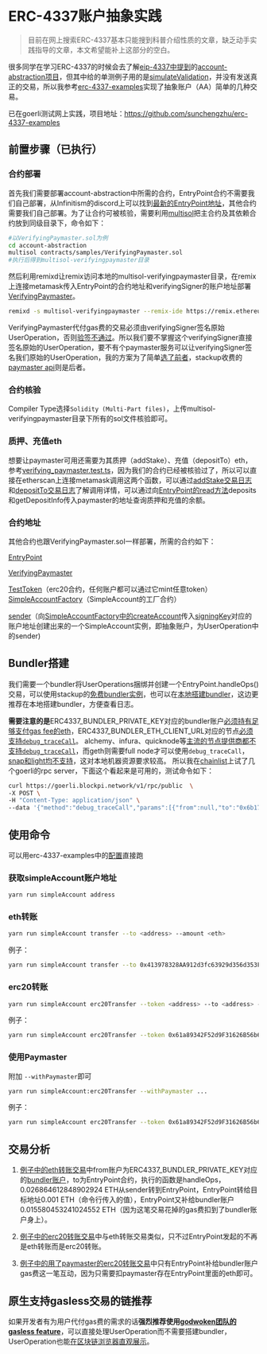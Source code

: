 # ERC-4337账户抽象实践

> 目前在网上搜索ERC-4337基本只能搜到科普介绍性质的文章，缺乏动手实践指导的文章，本文希望能补上这部分的空白。

很多同学在学习ERC-4337的时候会去了解[eip-4337中提到](https://github.com/ethereum/EIPs/blob/master/EIPS/eip-4337.md?plain=1#L913-L915)的[account-abstraction项目](https://github.com/eth-infinitism/account-abstraction)，但其中给的单测例子用的是[simulateValidation](https://discord.com/channels/892780451570270219/892780453940056066/1045219792174465104)，并没有发送真正的交易，所以我参考[erc-4337-examples](https://github.com/stackup-wallet/erc-4337-examples)实现了抽象账户（AA）简单的几种交易。

已在goerli测试网上实践，项目地址：https://github.com/sunchengzhu/erc-4337-examples

## 前置步骤（已执行）

### 合约部署

首先我们需要部署account-abstraction中所需的合约，EntryPoint合约不需要我们自己部署，从Infinitism的discord上可以找到[最新的EntryPoint地址](https://discord.com/channels/892780451570270219/892780453940056066/1061786895161491456)，其他合约需要我们自己部署。为了让合约可被核验，需要利用[multisol](https://github.com/paulrberg/multisol)把主合约及其依赖合约放到同级目录下，命令如下：

```bash
#以VerifyingPaymaster.sol为例
cd account-abstraction
multisol contracts/samples/VerifyingPaymaster.sol
#执行后得到multisol-verifyingpaymaster目录
```

然后利用remixd让remix访问本地的multisol-verifyingpaymaster目录，在remix上连接metamask传入EntryPoint的合约地址和verifyingSigner的账户地址部署[VerifyingPaymaster](https://github.com/eth-infinitism/account-abstraction/blob/develop/contracts/samples/VerifyingPaymaster.sol)。

```bash
remixd -s multisol-verifyingpaymaster --remix-ide https://remix.ethereum.org
```

VerifyingPaymaster代付gas费的交易必须由verifyingSigner签名原始UserOperation，否则[验签不通过](https://github.com/eth-infinitism/account-abstraction/blob/f3b5f795515ad8a7a7bf447575d6554854b820da/contracts/samples/VerifyingPaymaster.sol#L90-L93)。所以我们要不掌握这个verifyingSigner直接签名原始的UserOperation，要不有个paymaster服务可以让verifyingSigner签名我们原始的UserOperation，我的方案为了简单[选了前者](https://github.com/sunchengzhu/erc-4337-examples/blob/54d50747ad4bde887652160be5f479564210e2d5/src/getMyPaymaster.ts#L53)，stackup收费的[paymaster api](https://docs.stackup.sh/docs/api/paymaster/introduction#stackup-paymaster-api)则是后者。

### 合约核验

Compiler Type选择`Solidity (Multi-Part files)`，上传multisol-verifyingpaymaster目录下所有的sol文件核验即可。

### 质押、充值eth

想要让paymaster可用还需要为其质押（addStake）、充值（depositTo）eth，参考[verifying_paymaster.test.ts](https://github.com/eth-infinitism/account-abstraction/blob/develop/test/verifying_paymaster.test.ts)，因为我们的合约已经被核验过了，所以可以直接在etherscan上连接metamask调用这两个函数，可以通过[addStake交易日志](https://goerli.etherscan.io/tx/0x2a24872030e552acd97f6873e73ad22181edb889e4c86083c63cad362c442e6d#eventlog)和[depositTo交易日志](https://goerli.etherscan.io/tx/0x35cad8d13b2edcc12a7a907e5532a3ec89e6b66710f9eb4ba104ac7ef5522d1e#eventlog)了解调用详情，可以通过向[EntryPoint的read方法](https://goerli.etherscan.io/address/0x0F46c65C17AA6b4102046935F33301f0510B163A#readContract)deposits和getDepositInfo传入paymaster的地址查询质押和充值的余额。

### 合约地址

其他合约也跟VerifyingPaymaster.sol一样部署，所需的合约如下：

[EntryPoint](https://goerli.etherscan.io/address/0x0F46c65C17AA6b4102046935F33301f0510B163A)

[VerifyingPaymaster](https://goerli.etherscan.io/address/0xE0165B20422B0dC3802085D34013bA0E2a83f640)

[TestToken](https://goerli.etherscan.io/token/0x61a89342f52d9f31626b56b64a83579e5c368f4c)（erc20合约，任何账户都可以通过它mint任意token）
[SimpleAccountFactory](https://goerli.etherscan.io/address/0xd9743aBf3031BD1B0b9B64a53307468677b4051B)（SimpleAccount的工厂合约）

[sender](https://goerli.etherscan.io/address/0x4Ed6e8753EE82D10952f4D720b30E8d2BCA09565)（向[SimpleAccountFactory中的createAccount](https://goerli.etherscan.io/address/0xd9743aBf3031BD1B0b9B64a53307468677b4051B#writeContract)传入[signingKey](https://github.com/sunchengzhu/erc-4337-examples/blob/54d50747ad4bde887652160be5f479564210e2d5/config.json#L4)对应的账户地址创建出来的一个SimpleAccount实例，即抽象账户，为UserOperation中的sender)

## Bundler搭建

我们需要一个bundler将UserOperations捆绑并创建一个EntryPoint.handleOps() 交易，可以使用stackup的[免费bundler实例](https://docs.stackup.sh/docs/guides/quickstart#3-initialize-your-configuration)，也可以在[本地搭建bundler](https://github.com/stackup-wallet/stackup-bundler)，这边更推荐在本地搭建bundler，方便查看日志。

**需要注意的是**ERC4337_BUNDLER_PRIVATE_KEY对应的bundler账户[必须持有足够支付gas fee的eth](https://discord.com/channels/874596133148696576/942772249662996520/1049685662305091584)，ERC4337_BUNDLER_ETH_CLIENT_URL对应的节点[必须支持`debug_traceCall`](https://github.com/eth-infinitism/bundler/blob/6b23f7d7cf92eef97f715a23ea30a5ba8773dab5/README.md?plain=1#L12)。
alchemy、infura、quicknode等[主流的节点提供商都不支持`debug_traceCall`](https://discord.com/channels/874596133148696576/942772249662996520/1066236623949418657)，而geth则需要full node才可以使用`debug_traceCall`，[snap和light均不支持](https://miaoguoge.xyz/geth-snap-rpc/)，这对本地机器资源要求较高。 所以我在[chainlist](https://chainlist.org/chain/5)上试了几个goerli的rpc server，下面这个看起来是可用的，测试命令如下：

```bash
curl https://goerli.blockpi.network/v1/rpc/public  \
-X POST \
-H "Content-Type: application/json" \
--data '{"method":"debug_traceCall","params":[{"from":null,"to":"0x6b175474e89094c44da98b954eedeac495271d0f","data":"0x70a082310000000000000000000000006E0d01A76C3Cf4288372a29124A26D4353EE51BE"}, "latest"],"id":1,"jsonrpc":"2.0"}'
```

## 使用命令

可以用erc-4337-examples中的[配置](https://github.com/sunchengzhu/erc-4337-examples/blob/main/config.json)直接跑

### 获取simpleAccount账户地址

```bash
yarn run simpleAccount address
```

### eth转账

```bash
yarn run simpleAccount transfer --to <address> --amount <eth>
```
例子：
```bash
yarn run simpleAccount transfer --to 0x413978328AA912d3fc63929d356d353F6e854Ee1 --amount 0.001
```

### erc20转账
```bash
yarn run simpleAccount erc20Transfer --token <address> --to <address> --amount <decimal>
```
例子：
```bash
yarn run simpleAccount erc20Transfer --token 0x61a89342F52d9F31626B56b64A83579E5c368f4c --to 0x413978328AA912d3fc63929d356d353F6e854Ee1 --amount 0.1
```
### 使用Paymaster

附加 `--withPaymaster`即可

```bash
yarn run simpleAccount:erc20Transfer --withPaymaster ...
```
例子：
```bash
yarn run simpleAccount erc20Transfer --token 0x61a89342F52d9F31626B56b64A83579E5c368f4c --to 0x413978328AA912d3fc63929d356d353F6e854Ee1 --amount 0.1 --withPaymaster
```

## 交易分析

1. [例子中的eth转账交易](https://goerli.etherscan.io/tx/0xc01b3537400468763f01e32357c6792f55366643cb099db94e731a872e3cfe2a)中from账户为ERC4337_BUNDLER_PRIVATE_KEY对应的[bundler账户](https://goerli.etherscan.io/address/0xf6286e20f6bdc4bdcff7cb5a8a397bda017fcb84)，to为EntryPoint合约，执行的函数是handleOps，0.026864612848902924 ETH从sender转到EntryPoint，EntryPoint转给目标地址0.001 ETH（命令行传入的值），EntryPoint又补给bundler账户0.015580453241024552 ETH（因为这笔交易花掉的gas费扣到了bundler账户身上）。

2. [例子中的erc20转账交易](https://goerli.etherscan.io/tx/0x4071ac2224535a45c6923e422ace694f84778eb50dbc88d1e592a74c84b576c9)中与eth转账交易类似，只不过EntryPoint发起的不再是eth转账而是erc20转账。
3. [例子中的用了paymaster的erc20转账交易](https://goerli.etherscan.io/tx/0xb7fa4ba386dbd79e7d567f6b027d9ddda204dcedee06b8c490fddec6b50b33ce)中只有EntryPoint补给bundler账户gas费这一笔互动，因为只需要扣paymaster存在EntryPoint里面的eth即可。

## 原生支持gasless交易的链推荐

如果开发者有为用户代付gas费的需求的话**强烈推荐使用[godwoken团队的gasless feature](https://docs.godwoken.io/gasless-feature)**，可以直接处理UserOperation而不需要搭建bundler，UserOperation也能[在区块链浏览器直观展示](https://v1.testnet.gwscan.com/tx/0xc2e2c0141231ae0d544956ef977d8ca328d44134c431c57f71dcb47f71a86fcd)。


